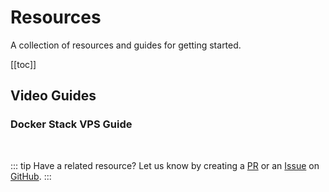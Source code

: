 # Resources

A collection of resources and guides for getting started.

[[toc]]

## Video Guides

### Docker Stack VPS Guide

<YouTubeEmbed video-id="fuZoxuBiL9o" />

&nbsp;

::: tip
Have a related resource? Let us know by creating a [PR](https://github.com/cssnr/stack-deploy-docs/edit/master/docs/guides/examples.md)
or an [Issue](https://github.com/cssnr/stack-deploy-docs/issues) on [GitHub](https://github.com/cssnr/stack-deploy-docs).
:::

